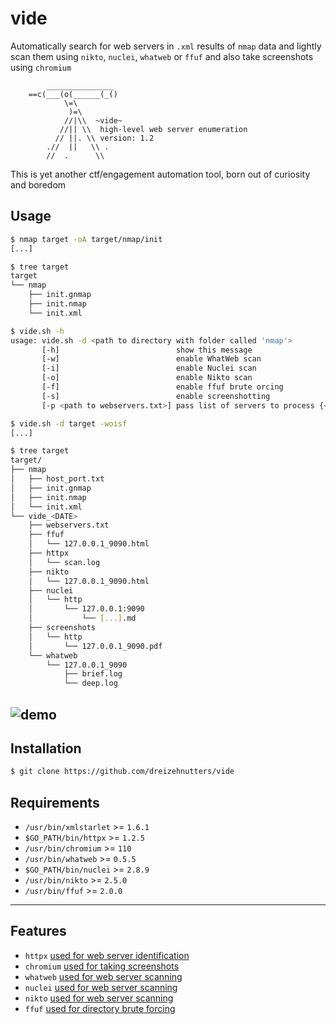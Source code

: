 # vide

Automatically search for web servers in `.xml` results of `nmap` data and lightly scan them using `nikto`, `nuclei`, `whatweb` or `ffuf` and also take screenshots using `chromium`
```
        _______________
    ==c(___(o(______(_()
            \=\
             )=\
            //|\\  ~vide~
           //|| \\  high-level web server enumeration
          // ||. \\ version: 1.2
        .//  ||   \\ .
        //  .      \\ 
```
This is yet another ctf/engagement automation tool, born out of curiosity and boredom

## Usage

```bash
$ nmap target -oA target/nmap/init
[...]

$ tree target 
target
└── nmap
    ├── init.gnmap
    ├── init.nmap
    └── init.xml

$ vide.sh -h
usage: vide.sh -d <path to directory with folder called 'nmap'>
       [-h]                          show this message
       [-w]                          enable WhatWeb scan
       [-i]                          enable Nuclei scan
       [-o]                          enable Nikto scan
       [-f]                          enable ffuf brute orcing
       [-s]                          enable screenshotting
       [-p <path to webservers.txt>] pass list of servers to process {<PROTO>://<IP>[:<PORT>]}

$ vide.sh -d target -woisf
[...]

$ tree target
target/
├── nmap
│   ├── host_port.txt
│   ├── init.gnmap
│   ├── init.nmap
│   └── init.xml
└── vide_<DATE>
    ├── webservers.txt
    ├── ffuf
    │   └── 127.0.0.1_9090.html
    ├── httpx
    │   └── scan.log
    ├── nikto
    │   └── 127.0.0.1_9090.html
    ├── nuclei
    │   └── http
    │       └── 127.0.0.1:9090
    │           └── [...].md
    ├── screenshots
    │   └── http
    │       └── 127.0.0.1_9090.pdf
    └── whatweb
        └── 127.0.0.1_9090
            ├── brief.log
            └── deep.log
```

![demo](https://github.com/dreizehnutters/vide/blob/main/assets/demo.gif)
---

## Installation

```bash
$ git clone https://github.com/dreizehnutters/vide
```

## Requirements

+ `/usr/bin/xmlstarlet` >= `1.6.1`
+ `$GO_PATH/bin/httpx` >= `1.2.5`
+ `/usr/bin/chromium` >= `110`
+ `/usr/bin/whatweb` >= `0.5.5`
+ `$GO_PATH/bin/nuclei` >= `2.8.9`
+ `/usr/bin/nikto` >= `2.5.0`
+ `/usr/bin/ffuf` >= `2.0.0`
---

## Features

- `httpx` 	[used for web server identification](https://github.com/projectdiscovery/httpx)
- `chromium` 	[used for taking screenshots](https://github.com/chromium/chromium)
- `whatweb` 	[used for web server scanning](https://github.com/urbanadventurer/WhatWeb)
- `nuclei` 	[used for web server scanning](https://github.com/projectdiscovery/nuclei)
- `nikto` 	[used for web server scanning](https://github.com/sullo/nikto)
- `ffuf` 	[used for directory brute forcing](https://github.com/ffuf/ffuf)

